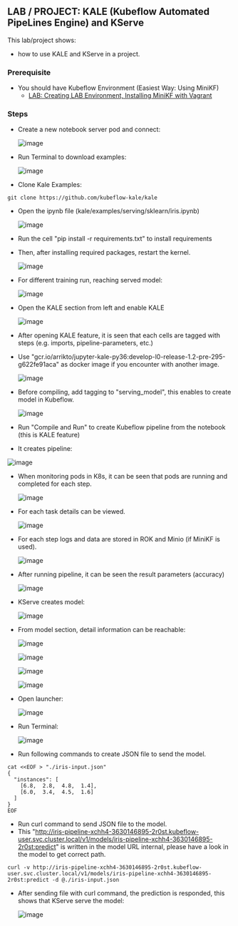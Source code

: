 ## LAB / PROJECT: KALE (Kubeflow Automated PipeLines Engine) and KServe

This lab/project shows:
- how to use KALE and KServe in a project.

### Prerequisite

- You should have Kubeflow Environment (Easiest Way: Using MiniKF)
  - [LAB: Creating LAB Environment, Installing MiniKF with Vagrant](https://github.com/omerbsezer/Fast-Kubeflow/blob/main/Using-MiniKF.md)
  
### Steps

- Create a new notebook server pod and connect:

  ![image](https://user-images.githubusercontent.com/10358317/209570057-a90362d4-b554-45c2-ad9c-d7a80e46cc82.png)

- Run Terminal to download examples:
  
  ![image](https://user-images.githubusercontent.com/10358317/209569680-9e5db88e-4349-4049-ad2b-e78b532cb073.png)

- Clone Kale Examples:
 
``` 
git clone https://github.com/kubeflow-kale/kale
``` 

- Open the ipynb file (kale/examples/serving/sklearn/iris.ipynb)

  ![image](https://user-images.githubusercontent.com/10358317/209675801-d006fb7a-9916-4054-8b0e-e74048200c6f.png)

- Run the cell "pip install -r requirements.txt" to install requirements
- Then, after installing required packages, restart the kernel.

  ![image](https://user-images.githubusercontent.com/10358317/209676318-60839c0e-9711-4add-8c3f-8642f76300a5.png)
  
- For different training run, reaching served model:
  
  ![image](https://user-images.githubusercontent.com/10358317/209715713-91d356a8-8d85-4d87-bed9-339a7b72cb2a.png)


- Open the KALE section from left and enable KALE

  ![image](https://user-images.githubusercontent.com/10358317/209570645-a1e44bf4-e10a-4846-88c5-bbf9330d1ff3.png)
  
- After opening KALE feature, it is seen that each cells are tagged with steps (e.g. imports, pipeline-parameters, etc.) 
- Use "gcr.io/arrikto/jupyter-kale-py36:develop-l0-release-1.2-pre-295-g622fe91aca" as docker image if you encounter with another image. 
  
  ![image](https://user-images.githubusercontent.com/10358317/209676588-5ea8b39b-3dbe-446f-be28-351daea14142.png)
  
- Before compiling, add tagging to "serving_model", this enables to create model in Kubeflow. 

  ![image](https://user-images.githubusercontent.com/10358317/209677273-10fa21c2-5589-45b3-9002-a967e0818416.png)
  
 - Run "Compile and Run" to create Kubeflow pipeline from the notebook (this is KALE feature)
 - It creates pipeline: 

  ![image](https://user-images.githubusercontent.com/10358317/209677781-ddae3901-8253-41a8-aa98-3c7aaac12c2b.png)
  
- When monitoring pods in K8s, it can be seen that pods are running and completed for each step.

  ![image](https://user-images.githubusercontent.com/10358317/209712597-54ac29eb-5855-41f8-b29f-6e8a6c71b729.png)

- For each task details can be viewed.
  
  ![image](https://user-images.githubusercontent.com/10358317/209713088-85cb2bda-047b-496a-8242-a8a5e84e7ebb.png)
  
- For each step logs and data are stored in ROK and Minio (if MiniKF is used).

  ![image](https://user-images.githubusercontent.com/10358317/209713199-6c1504dc-8d5a-4f0f-90f9-5f2591950203.png)

- After running pipeline, it can be seen the result parameters (accuracy)

  ![image](https://user-images.githubusercontent.com/10358317/209677953-75456ff8-eb11-40bf-9df8-42a019b93b96.png)

- KServe creates model:

  ![image](https://user-images.githubusercontent.com/10358317/209678023-abcff783-49af-47dc-b9f7-0b944dcd6097.png)
  
- From model section, detail information can be reachable:

  ![image](https://user-images.githubusercontent.com/10358317/209715143-3c7ee97f-8138-473d-867f-69dffcb7e981.png)

  ![image](https://user-images.githubusercontent.com/10358317/209715204-a20f8675-ec7f-4dc9-9a61-82b82d96d618.png)

  ![image](https://user-images.githubusercontent.com/10358317/209715268-12d341ef-51e9-40a9-be8e-bae3efa86284.png)

  ![image](https://user-images.githubusercontent.com/10358317/209715310-02b8d854-e878-4a9f-a6e9-8a427829d518.png)
  
- Open launcher:

  ![image](https://user-images.githubusercontent.com/10358317/209678243-353b7271-7241-4899-bcd3-c3c58ee5de53.png)
  
- Run Terminal:
  
  ![image](https://user-images.githubusercontent.com/10358317/209569680-9e5db88e-4349-4049-ad2b-e78b532cb073.png)
  
- Run following commands to create JSON file to send the model.
 
``` 
cat <<EOF > "./iris-input.json"
{
  "instances": [
    [6.8,  2.8,  4.8,  1.4],
    [6.0,  3.4,  4.5,  1.6]
  ]
}
EOF
``` 

- Run curl command to send JSON file to the model.
- This "http://iris-pipeline-xchh4-3630146895-2r0st.kubeflow-user.svc.cluster.local/v1/models/iris-pipeline-xchh4-3630146895-2r0st:predict" is written in the model URL internal, please have a look in the model to get correct path.

``` 
curl -v http://iris-pipeline-xchh4-3630146895-2r0st.kubeflow-user.svc.cluster.local/v1/models/iris-pipeline-xchh4-3630146895-2r0st:predict -d @./iris-input.json
``` 

- After sending file with curl command, the prediction is responded, this shows that KServe serve the model:

  ![image](https://user-images.githubusercontent.com/10358317/209678618-bdca8552-571c-4844-a16a-290ffd694fd5.png)

